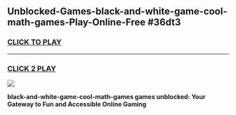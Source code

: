 
## Unblocked-Games-black-and-white-game-cool-math-games-Play-Online-Free #36dt3
<h3>
<a href="https://us.freeplayer.one?title=black-and-white-game-cool-math-games&ref=10M">CLICK TO PLAY</a></h3>
<hr>

<h3>
<a href="https://us.freeplayer.one?title=black-and-white-game-cool-math-games&ref=10M">CLICK 2 PLAY</a>
  
</h3>

<a href="https://us.freeplayer.one?title=black-and-white-game-cool-math-games&ref=10M"><img src="https://clearcache.store/games.png"></a>


**black-and-white-game-cool-math-games games unblocked: Your Gateway to Fun and Accessible Online Gaming**
